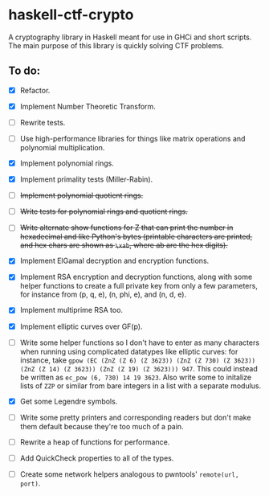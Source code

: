 # haskell-ctf-crypto
A cryptography library in Haskell meant for use in GHCi and short scripts.
The main purpose of this library is quickly solving CTF problems.

## To do:
- [x] Refactor.
- [x] Implement Number Theoretic Transform.
- [ ] Rewrite tests.
- [ ] Use high-performance libraries for things like matrix operations and polynomial multiplication.
- [x] Implement polynomial rings.
- [x] Implement primality tests (Miller-Rabin).
- [ ] ~~Implement polynomial quotient rings.~~
- [ ] ~~Write tests for polynomial rings and quotient rings.~~
- [ ] ~~Write alternate show functions for Z that can print the number in hexadecimal and like Python's bytes (printable characters are printed, and hex chars are shown as `\xab`, where ab are the hex digits).~~

- [x] Implement ElGamal decryption and encryption functions.
- [x] Implement RSA encryption and decryption functions, along with some helper functions to create a full private key from only a few parameters, for instance from (p, q, e), (n, phi, e), and (n, d, e).
- [x] Implement multiprime RSA too.
- [x] Implement elliptic curves over GF(p).
- [ ] Write some helper functions so I don't have to enter as many characters when running using complicated datatypes like elliptic curves: for instance, take `gpow (EC (ZnZ (Z 6) (Z 3623)) (ZnZ (Z 730) (Z 3623)) (ZnZ (Z 14) (Z 3623)) (ZnZ (Z 19) (Z 3623))) 947`. This could instead be written as `ec_pow (6, 730) 14 19 3623`. Also write some to initalize lists of `ZZP` or similar from bare integers in a list with a separate modulus.
- [x] Get some Legendre symbols.
- [ ] Write some pretty printers and corresponding readers but don't make them default because they're too much of a pain.
- [ ] Rewrite a heap of functions for performance.
- [ ] Add QuickCheck properties to all of the types.
- [ ] Create some network helpers analogous to pwntools' `remote(url, port)`.
